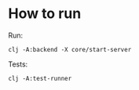# How to run

Run:

```shell
clj -A:backend -X core/start-server
```

Tests:

```shell
clj -A:test-runner
```